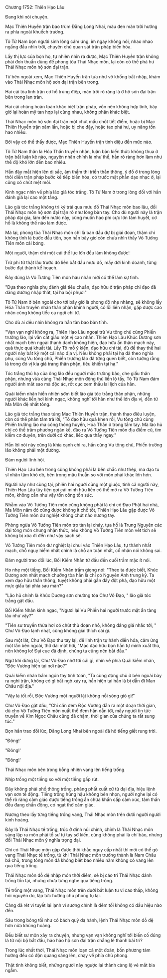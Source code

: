 




Chương 1752: Thiên Hạo Lâu


Đang khi nói chuyện.

Mạc Thiên Huyền trận bao trùm Đằng Long Nhai, màu đen màn trời hướng ra phía ngoài khuếch trương.

Tô Tử Nam bọn người sinh lòng cảm ứng, im ngay không nói, nhao nhao ngẩng đầu nhìn trời, chuyên chú quan sát trận pháp biến hóa.

Lấy thị lực của bọn họ, tự nhiên nhìn ra được, Mạc Thiên Huyền trận không phải đơn thuần dùng để phong tỏa Thái Nhạc môn, lại còn có thể phá hư Thái Nhạc môn hộ sơn đại trận.

Từ bên ngoài xem, Mạc Thiên Huyền trận tựa như vô khổng bất nhập, khảm vào Thái Nhạc môn hộ sơn đại trận bên trong.

Hai cái tòa linh trận cơ hồ trùng điệp, màn trời rõ ràng là ở hộ sơn đại trận bên trong lan tràn.

Hai cái chủng hoàn toàn khác biệt trận pháp, vốn nên không hợp tính, bây giờ lại hoàn mỹ tan hợp lại cùng nhau, không phân khác biệt.

Thái Nhạc môn hộ sơn đại trận một chút mấu chốt tiết điểm, hoặc bị Mạc Thiên Huyền trận xâm lấn, hoặc bị che đậy, hoặc tao phá hư, uy năng tổn hao nhiều.

Bởi vậy có thể thấy được, Mạc Thiên Huyền trận tinh diệu đến mức nào.

Tô Tử Nam thân là Hóa Thần truyền nhân, luận bàn kiến thức không thua ở trận bất luận kẻ nào, nguyên nhân chính là như thế, hắn rõ ràng hơn làm như thế độ khó lớn đến bao nhiêu.

Hắn đáy mắt hiện lên dị sắc, âm thầm thi triển thần thông, ý đồ ở trong lòng thôi diễn trận pháp bước kế tiếp biến hóa, có trước mặt phần dạo nhạc ở, lại cũng có chút mệt mỏi.

Kinh ngạc nhìn về phía lão giả tóc trắng, Tô Tử Nam ở trong lòng đối với hắn đánh giá lại cao một tầng.

Lão giả tóc trắng không tri kỷ trải qua mưu đồ Thái Nhạc môn bao lâu, đối Thái Nhạc môn hộ sơn đại trận rõ như lòng bàn tay. Cho dù người này là trận pháp đại gia, làm đến nước này, cũng muốn hao phí cực lớn tâm huyết, cơ hồ là không thể nào làm được.

Mà lại, phong tỏa Thái Nhạc môn chỉ là ban đầu dự bị giai đoạn, thậm chí không tính là bước đầu tiên, bọn hắn bây giờ còn chưa nhìn thấy Vô Tướng Tiên môn cái bóng.

Một người, thậm chí một cái thế lực lớn đều làm không được!

Trừ phi từ thật lâu trước đó liền bắt đầu mưu đồ, mấy đời kinh doanh, từng bước đạt thành kế hoạch.

Đây đúng là Vô Tướng Tiên môn hậu nhân mới có thể làm sự tình.

"Dựa theo nghĩa phụ đánh giá tiêu chuẩn, đạo hữu ở trận pháp chi đạo đã đăng đường nhập thất, tại hạ bội phục!"

Tô Tử Nam ở bên ngoài cho tới bây giờ là phong độ nhẹ nhàng, sẽ không lấy Hóa Thần truyền nhân thân phận khinh người, có lỗi liền nhận, gặp được cao nhân cũng không tiếc ca ngợi chi từ.

Cho dù ai đều nhìn không ra hắn tàn bạo bản tính.

"Vạn vạn nghĩ không ra, Thiên Hạo Lâu ngoại trừ Vu tông chủ cùng Phiền trưởng lão, lại vẫn cất giấu một vị cao nhân. Thiên Hạo Lâu Khúc Dương sơn nhất mạch bên ngoài thanh danh không hiện, đạo hữu ẩn thân mạch này, quả thực quá khuất tài. Lấy Tô mỗ ý kiến, đạo hữu chi tài, đủ để thay thế hai người này bất kỳ một cái nào địa vị. Nếu không phải tại hạ đã theo nghĩa phụ, cùng Vu tông chủ, Phiền trưởng lão đã từng quen biết, còn tưởng rằng là trong đó vị kia giả trang thân phận, tiêu khiển tại hạ."

Tóc trắng thủ hạ của ông lão đều người mặc trường bào, che giấu thân phận, nhưng vừa cùng Thái Nhạc môn động thủ liền lộ tẩy, Tô Tử Nam đám người ánh mắt sao mà độc ác, rốt cục xem thấu lai lịch của hắn.

Quái kiểm nhân hiển nhiên sớm biết lão giả tóc trắng thân phận, những người khác liền hơi kinh ngạc, không nghĩ tới hắn như thế lớn địa vị, đến từ Ma Môn đệ nhất tông.

Lão giả tóc trắng thao túng Mạc Thiên Huyền trận, thành thạo điêu luyện, còn có thể phân tâm trả lời, "Tô đạo hữu quá khen rồi, Vu tông chủ cùng Phiền trưởng lão ma công thông huyền, Hóa Thần ở trong tầm tay. Mà lão hủ chỉ có thể trăm phương ngàn kế, đào ra Vô Tướng Tiên môn địa điểm cũ, tìm kiếm cơ duyên, trên dưới có khác, liếc qua thấy ngay."

Hắn lời nói này cũng là khía cạnh chỉ ra, hắn cùng Vu tông chủ, Phiền trưởng lão không phải một đường.

Đám người lĩnh hội.

Thiên Hạo Lâu bên trong cũng không phải là bền chắc như thép, ma đạo tu sĩ nhân tâm khó dò, bên trong mâu thuẫn so với môn phái khác lớn hơn.

Người này như cùng tại, phiền hai người cùng một giuộc, tính cả người này, Thiên Hạo Lâu tùy tiện gọi cái minh hữu liền có thể mở ra Vô Tướng Tiên môn, không cần như vậy tốn công tốn sức.

Nhằm vào Vô Tướng Tiên môn cũng không phải là chỉ có Đạo Phật hai nhà, Ma Môn năm đó cũng được không ít chỗ tốt, Thiên Hạo Lâu gặp được Vô Tướng Tiên môn dư nghiệt không chút nào nương tay.

Phòng ngừa Vô Tướng Tiên môn tro tàn lại cháy, tựa hồ là Trung Nguyên các đại tông môn chung nhận thức, nếu không Vô Tướng Tiên môn vết tích sẽ không bị xóa đi đến như vậy sạch sẽ.

Vô Tướng Tiên môn dư nghiệt lại chui vào Thiên Hạo Lâu, tự thành nhất mạch, chỗ nguy hiểm nhất chính là chỗ an toàn nhất, cổ nhân nói không sai.

Đám người trao đổi lúc, Bối Kiếm Nhân từ đầu đến cuối trầm mặc ít nói.

Ho nhẹ một tiếng, Bối Kiếm Nhân trầm giọng nói: "Theo ta được biết, Khúc Dương sơn nhất mạch chưởng tòa hẳn là chỉ có Nguyên Anh trung kỳ. Ta xem đạo hữu thần thông, tuyệt không phải gần đây đột phá, đạo hữu một mực giấu tại phía sau màn?"

"Lão hủ chính là Khúc Dương sơn chưởng tòa Chư Vô Đạo, " lão giả tóc trắng gật đầu.

Bối Kiếm Nhân kinh ngạc, "Ngươi lại Vu Phiền hai người trước mặt ẩn tàng lâu như vậy?"

"Tiên sư truyền thừa hơi có chút thủ đoạn nhỏ, không đáng giá nhắc tới, " Chư Vô Đạo lạnh nhạt, cũng không giải thích cái gì.

Sau một lát, Chư Vô Đạo thu tay lại, để linh trận tự hành diễn hóa, cảm ứng một lần bên ngoài, thở dài một hơi, "Mạc đạo hữu bọn hắn tự mình xuất thủ, nên không lo! Đại cục đã định, chúng ta cũng nên bắt đầu."

Ngữ khí dừng lại, Chư Vô Đạo nhớ tới cái gì, nhìn về phía Quái kiểm nhân, "Độc Vương hiện tại nơi nào?"

Quái kiểm nhân bấm ngón tay tính toán, "Ta cùng động chủ ở bên ngoài bày ra nghi trận, không có gì bất ngờ xảy ra, hắn hiện tại hẳn là bị dẫn đi Man Châu nội địa."

"Vậy là tốt rồi, Độc Vương một người lật không nổi sóng gió gì!"

Chư Vô Đạo gật đầu, "Chỉ cần đem Độc Vương dẫn ra một đoạn thời gian, dù cho Vô Tướng Tiên môn xuất thế đem hắn dẫn tới, mấy người tin tức truyền về Kim Ngọc Châu cũng đã chậm, thời gian của chúng ta rất sung túc."

Bọn hắn trao đổi lúc, Đằng Long Nhai bên ngoài đã hô tiếng giết rung trời.

"Đông!'

"Đông!'

"Đông!'

Thái Nhạc môn bên trong bỗng nhiên vang lên tiếng trống.

Nhịp trống một tiếng so với một tiếng gấp rút.

Đây không phải phổ thông trống, phảng phất xuất xứ từ đại địa, hiệu lệnh vạn sơn tề động. Tiếng trống hùng hậu không bén nhọn, người nghe lại có thể rõ ràng cảm giác được tiếng trống ẩn chứa khẩn cấp cảm xúc, tâm thần đều đang chấn động, có ngạt thở cảm giác.

Nương theo lấy từng tiếng trống vang, Thái Nhạc môn trên dưới người người kinh hoàng.

Đây là Thái Nhạc tế trống, trúc ở đỉnh núi chính, chính là Thái Nhạc môn sáng lập ra môn phái tổ sư tự tay sở kiến, cũng không phải là chí bảo, nhưng đối Thái Nhạc môn ý nghĩa trọng đại.

Chỉ có Thái Nhạc môn gặp được thời khắc nguy cấp nhất thì mới có thể gõ vang Thái Nhạc tế trống, từ khi Thái Nhạc môn trưởng thành là Nam Châu bá chủ, trong tông môn đã không biết bao nhiêu năm không có vang lên qua tiếng trống.

Thái Nhạc môn đồ đệ nhập môn thời điểm, sẽ bị cáo tri Thái Nhạc đánh trống tồn tại, nhưng chưa từng nghe qua tiếng trống.

Tế trống một vang, Thái Nhạc môn trên dưới bất luận tu vi cao thấp, không hỏi nguyên do, lập tức hướng chủ phong tụ lại.

Càng đã rét vì tuyết lại lạnh vì sương chính là đêm tối không có dấu hiệu nào đến.

Sâu trong bóng tối như có bách quỷ dạ hành, lệnh Thái Nhạc môn đồ đệ hơn nữa khủng hoảng.

Đều biết sư môn xảy ra chuyện, nhưng vạn vạn không nghĩ tới biến cố đúng là từ nội bộ bắt đầu, hảo hảo hộ sơn đại trận chẳng lẽ thành bài trí?

Trong lúc nhất thời, Thái Nhạc môn loạn cả một đoàn, bốn phương tám hướng đều có độn quang sáng lên, chạy về phía chủ phong.

Thật tình không biết, những người này ngược lại thành càng lộ vẻ mắt bia ngắm.





